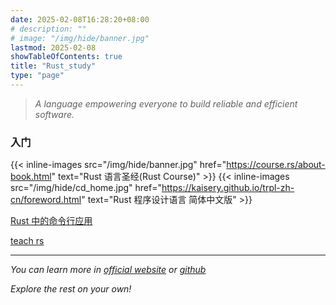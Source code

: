 ```yaml
---
date: 2025-02-08T16:28:20+08:00
# description: ""
# image: "/img/hide/banner.jpg"
lastmod: 2025-02-08
showTableOfContents: true
title: "Rust_study"
type: "page"
---
```


> *A language empowering everyone to build reliable and efficient software.*

### 入门

{{< inline-images src="/img/hide/banner.jpg" href="https://course.rs/about-book.html" text="Rust 语言圣经(Rust Course)" >}}
{{< inline-images src="/img/hide/cd_home.jpg" href="https://kaisery.github.io/trpl-zh-cn/foreword.html" text="Rust 程序设计语言 简体中文版" >}}


[Rust 中的命令行应用](https://suibianxiedianer.github.io/rust-cli-book-zh_CN/)

[teach rs](https://teach-rs.trifectatech.org/)



---

*You can learn more in [official website](https://www.rust-lang.org/) or [github](https://github.com/rust-lang/rust)*

*Explore the rest on your own!*



